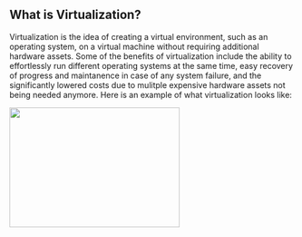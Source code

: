 ## What is Virtualization?

Virtualization is the idea of creating a virtual environment, such as an operating system, on a virtual machine without requiring additional hardware assets. Some of the benefits of virtualization include the ability to effortlessly run different operating systems at the same time, easy recovery of progress and maintanence in case of any system failure, and the significantly lowered costs due to mulitple expensive hardware assets not being needed anymore.
Here is an example of what virtualization looks like: 

<img src="https://www.cloudmanagementinsider.com/wp-content/uploads/2019/09/virtualization-daigram-696x702.jpg" width="300" height="211"/>
